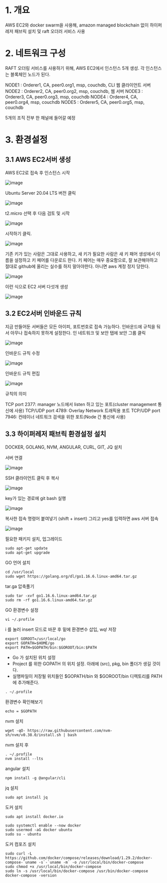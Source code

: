 # 1. 개요
AWS EC2와 docker swarm을 사용해, amazon managed blockchain 없이 하이퍼레저 패브릭 설치 및 raft 오더러 서비스 사용

# 2. 네트워크 구성

RAFT 오더링 서비스를 사용하기 위해, AWS EC2에서 인스턴스 5개 생성.
각 인스턴스는 블록체인 노드가 된다. 

NODE1 : Orderer1, CA, peer0.org1, msp, couchdb, CLI 웹 클라이언트 서버 
NODE2 : Orderer2, CA, peer0.org2, msp, couchdb, 웹 서버 
NODE3 : Orderer3, CA, peer0.org3, msp, couchdb
NODE4 : Orderer4, CA, peer0.org4, msp, couchdb
NODE5 : Orderer5, CA, peer0.org5, msp, couchdb

5개의 조직 전부 한 채널에 들어갈 예정



# 3. 환경설정

## 3.1 AWS EC2서버 생성

AWS EC2로 접속 후 인스턴스 시작

![image](https://user-images.githubusercontent.com/68358404/127076627-1cccaeb3-f67f-450c-b281-daecc84bc868.png)

Ubuntu Server 20.04 LTS 버전 클릭

![image](https://user-images.githubusercontent.com/68358404/127076676-d00b870a-2f9e-4459-889a-b08a69e7ea79.png)

t2.micro 선택 후 다음 검토 및 시작

![image](https://user-images.githubusercontent.com/68358404/127077173-1bec513e-0ffa-4cb4-8f55-afb8ed175574.png)

시작하기 클릭.

![image](https://user-images.githubusercontent.com/68358404/127077280-14295dfd-166d-4a89-8d1c-74a9cd8c97d5.png)

기존 키가 있는 사람은 그대로 사용하고, 새 키가 필요한 사람은 새 키 패어 생성에서 이름을 설정하고 키 페어를 다운로드 한다.
키 페어는 매우 중요함으로, 잘 보관해야하고 절대로 github에 올리는 실수를 하지 말아야한다. 아니면 aws 계정 정지 당한다.

![image](https://user-images.githubusercontent.com/68358404/127077390-fa2d6a1a-5756-4e11-84a0-794e3168ba28.png)

이런 식으로 EC2 서버 다섯개 생성

![image](https://user-images.githubusercontent.com/68358404/127077804-0e9f77c4-5d8e-44d1-b982-7fbbb79c64d3.png)

## 3.2 EC2서버 인바운드 규칙

지금 만들어둔 서버들은 모든 아이피, 포트번호로 접속 가능하다. 인바운드에 규칙을 둬서 아무나 접속하지 못하게 설정한다.
인
네트워크 및 보안 탭에 보안 그룹 클릭

![image](https://user-images.githubusercontent.com/68358404/127078426-f66f9d2c-2f89-492d-ae1f-dd481bf5d319.png)

인바운드 규칙 수정

![image](https://user-images.githubusercontent.com/68358404/127078462-9fed3436-20f7-4afe-864c-9f4068c6c50b.png)

인바운드 규칙 편집

![image](https://user-images.githubusercontent.com/68358404/127078773-0e185b2b-5304-4a35-b61d-0db4949b9f70.png)

규칙의 의미

TCP port 2377: manager 노드에서 listen 하고 있는 포트(cluster management 통신에 사용)
TCP/UDP port 4789: Overlay Network 트래픽용 포트
TCP/UDP port 7946: 컨테이너 네트워크 검색을 위한 포트(Node 간 통신에 사용)

## 3.3 하이퍼레저 패브릭 환경설정 설치

DOCKER, GOLANG, NVM, ANGULAR, CURL, GIT, JQ 설치

서버 연결

![image](https://user-images.githubusercontent.com/68358404/127081550-04a57e6c-a3fd-4ded-af08-e36e884615ec.png)

SSH 클라이언트 클릭 후 복사

![image](https://user-images.githubusercontent.com/68358404/127081638-d497029b-64ec-453b-b3f0-ac0263dab467.png)

key가 있는 경로에 git bash 실행

![image](https://user-images.githubusercontent.com/68358404/127081779-87b554fd-741f-457a-929d-7af24bfe52b3.png)

복사한 접속 명령어 붙여넣기 (shift + insert) 그리고 yes를 입력하면 aws 서버 접속

![image](https://user-images.githubusercontent.com/68358404/127082667-35b68668-8fd6-431e-a13d-51fa14b49812.png)

필요한 패키지 설치, 업그레이드

```
sudo apt-get update
sudo apt-get upgrade
```

GO 언어 설치

```
cd /usr/local
sudo wget https://golang.org/dl/go1.16.6.linux-amd64.tar.gz
```

tar.ga 압축풀기 

```
sudo tar -xvf go1.16.6.linux-amd64.tar.gz
sudo rm -rf go1.16.6.linux-amd64.tar.gz
```

GO 환경변수 설정

```
vi ~/.profile
```

i 를 눌러 insert 모드로 바꾼 후 밑에 환경변수 삽입, wq! 저장

```
export GOROOT=/usr/local/go
export GOPATH=$HOME/go
export PATH=$GOPATH/bin:$GOROOT/bin:$PATH
```

- Go 가 설치된 위치 설정
- Project 를 위한 GOPATH 의 위치 설정. 아래에 (src), pkg, bin 폴더가 생길 것이다.
- 실행파일이 저장될 위치들인 $GOPATH/bin 와 $GOROOT/bin 디렉토리를 PATH 에 추가해준다.

```
. ~/.profile
```

환경변수 확인해보기

```
echo = $GOPATH
```

nvm 설치

```
wget -qO- https://raw.githubusercontent.com/nvm-sh/nvm/v0.38.0/install.sh | bash
```

nvm 설치 후

```
. ~/.profile
nvm install --lts
```

angular 설치

```
npm install -g @angular/cli
```

jq 설치

```
sudo apt install jq
```

도커 설치

```
sudo apt install docker.io
```
```
sudo systemctl enable --now docker
sudo usermod -aG docker ubuntu
sudo su - ubuntu
```

도커 컴포즈 설치

```
sudo curl -L https://github.com/docker/compose/releases/download/1.29.2/docker-compose-`uname -s`-`uname -m` -o /usr/local/bin/docker-compose
sudo chmod +x /usr/local/bin/docker-compose
sudo ln -s /usr/local/bin/docker-compose /usr/bin/docker-compose
docker-compose -version 
```

